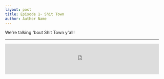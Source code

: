 ```yaml
---
layout: post
title: Episode 1- Shit Town
author: Author Name
---
```


We're talking 'bout Shit Town y'all!

----- 

<iframe src="https://www.podbean.com/media/player/dtq6p-6ca48c?from=yiiadmin&skin=1&btn-skin=109&share=1&fonts=Helvetica&auto=0&download=0&rtl=0" scrolling="no" data-name="pb-iframe-player" frameborder="0" width="100%" height="100"></iframe>
